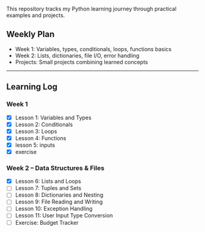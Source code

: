 

This repository tracks my Python learning journey through practical examples and projects.

## Weekly Plan

- Week 1: Variables, types, conditionals, loops, functions basics
- Week 2: Lists, dictionaries, file I/O, error handling
- Projects: Small projects combining learned concepts

---

## Learning Log

### Week 1

- [x] Lesson 1: Variables and Types
- [x] Lesson 2: Conditionals
- [x] Lesson 3: Loops
- [x] Lesson 4: Functions
- [x] lesson 5: inputs
- [x] exercise
### Week 2 – Data Structures & Files

- [x] Lesson 6: Lists and Loops
- [ ] Lesson 7: Tuples and Sets
- [ ] Lesson 8: Dictionaries and Nesting
- [ ] Lesson 9: File Reading and Writing
- [ ] Lesson 10: Exception Handling
- [ ] Lesson 11: User Input Type Conversion 
- [ ] Exercise: Budget Tracker
